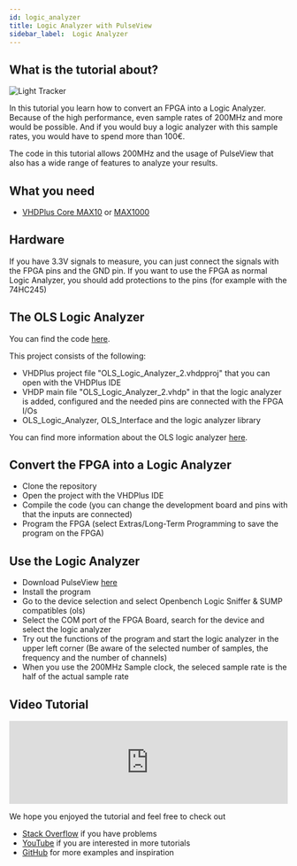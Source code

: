 ```yaml
---
id: logic_analyzer
title: Logic Analyzer with PulseView
sidebar_label:  Logic Analyzer
---
```


## What is the tutorial about?

![Light Tracker](/img/community/Pv_spiflash_windows10.png)

In this tutorial you learn how to convert an FPGA into a Logic Analyzer. Because of the high performance, even sample rates of 200MHz and more would be possible. And if you would buy a logic analyzer with this sample rates, you would have to spend more than 100€. 

The code in this tutorial allows 200MHz and the usage of PulseView that also has a wide range of features to analyze your results.

## What you need

- [VHDPlus Core MAX10](/docs/components/vhdpcore_max10) or [MAX1000](/docs/components/max1000)

## Hardware

If you have 3.3V signals to measure, you can just connect the signals with the FPGA pins and the GND pin.
If you want to use the FPGA as normal Logic Analyzer, you should add protections to the pins (for example with the 74HC245)

## The OLS Logic Analyzer

You can find the code [here](https://github.com/leonbeier/OLS_Logic_Analyzer_VHDP). 

This project consists of the following:
- VHDPlus project file "OLS_Logic_Analyzer_2.vhdpproj" that you can open with the VHDPlus IDE
- VHDP main file "OLS_Logic_Analyzer_2.vhdp" in that the logic analyzer is added, configured and the needed pins are connected with the FPGA I/Os
- OLS_Logic_Analyzer, OLS_Interface and the logic analyzer library

You can find more information about the OLS logic analyzer [here](https://sigrok.org/wiki/Openbench_Logic_Sniffer).

## Convert the FPGA into a Logic Analyzer

- Clone the repository
- Open the project with the VHDPlus IDE
- Compile the code (you can change the development board and pins with that the inputs are connected)
- Program the FPGA (select Extras/Long-Term Programming to save the program on the FPGA)

## Use the Logic Analyzer

- Download PulseView [here](https://sigrok.org/wiki/Downloads)
- Install the program
- Go to the device selection and select Openbench Logic Sniffer & SUMP compatibles (ols)
- Select the COM port of the FPGA Board, search for the device and select the logic analyzer
- Try out the functions of the program and start the logic analyzer in the upper left corner
(Be aware of the selected number of samples, the frequency and the number of channels)
- When you use the 200MHz Sample clock, the seleced sample rate is the half of the actual sample rate

## Video Tutorial

<div class="fluidMedia"><iframe id="ytplayer" type="text/html" width="100%" src="https://www.youtube.com/embed/WZTix6MlBNM?autoplay=0&origin=http://vhdplus.com" frameborder="0" allowfullscreen></iframe></div>


We hope you enjoyed the tutorial and feel free to check out 
- [Stack Overflow](https://stackoverflow.com/questions/tagged/vhdp) if you have problems
- [YouTube](https://www.youtube.com/channel/UC7qiOvlaBSiWyAb7R1xTaEw) if you are interested in more tutorials
- [GitHub](https://github.com/search?utf8=%E2%9C%93&q=vhdplus) for more examples and inspiration